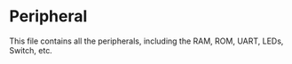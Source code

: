 Peripheral
===

This file contains all the peripherals, including the RAM, ROM, UART, LEDs, Switch, etc.
